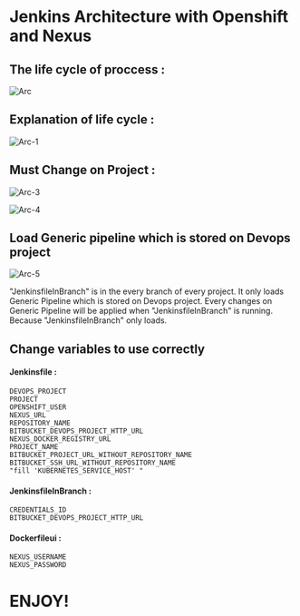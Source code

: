 # Jenkins Architecture with Openshift and Nexus

## The life cycle of proccess : 

![Arc](https://github.com/mustafaglr/Jenkins-Architecture-with-Openshift-And-Nexus/blob/master/images/arcforgithub-1.jpg)

## Explanation of life cycle : 

![Arc-1](https://github.com/mustafaglr/Jenkins-Architecture-with-Openshift-And-Nexus/blob/master/images/arcforgithub-2.jpg)

## Must Change on Project : 

![Arc-3](https://github.com/mustafaglr/Jenkins-Architecture-with-Openshift-And-Nexus/blob/master/images/arcforgithub-3.jpg)

![Arc-4](https://github.com/mustafaglr/Jenkins-Architecture-with-Openshift-And-Nexus/blob/master/images/arcforgithub-4.jpg)

## Load Generic pipeline which is stored on Devops project

![Arc-5](https://github.com/mustafaglr/Jenkins-Architecture-with-Openshift-And-Nexus/blob/master/images/arcforgithub-5.jpg)

"JenkinsfileInBranch" is in the every branch of every project. It only loads Generic Pipeline which is stored on Devops project. Every changes on Generic Pipeline will be applied when "JenkinsfileInBranch" is running. Because "JenkinsfileInBranch" only loads.

## Change variables to use correctly

#### Jenkinsfile :  
    DEVOPS_PROJECT  
    PROJECT  
    OPENSHIFT_USER  
    NEXUS_URL  
    REPOSITORY_NAME  
    BITBUCKET_DEVOPS_PROJECT_HTTP_URL  
    NEXUS_DOCKER_REGISTRY_URL  
    PROJECT_NAME  
    BITBUCKET_PROJECT_URL_WITHOUT_REPOSITORY_NAME  
    BITBUCKET_SSH_URL_WITHOUT_REPOSITORY_NAME  
    "fill 'KUBERNETES_SERVICE_HOST' "  
  
#### JenkinsfileInBranch :  
    CREDENTIALS_ID  
    BITBUCKET_DEVOPS_PROJECT_HTTP_URL  
  
#### Dockerfileui :  
    NEXUS_USERNAME  
    NEXUS_PASSWORD     
  
# ENJOY!

